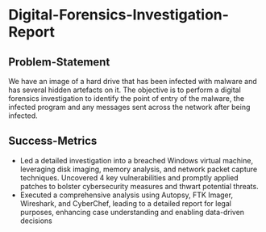 # Digital-Forensics-Investigation-Report

## Problem-Statement
We have an image of a hard drive that has been infected with malware and has several hidden artefacts on it. The objective is to perform a digital forensics investigation to identify the point of entry of the malware, the infected program and any messages sent across the network after being infected.

## Success-Metrics
- Led a detailed investigation into a breached Windows virtual machine, leveraging disk imaging, memory analysis, and
network packet capture techniques. Uncovered 4 key vulnerabilities and promptly applied patches to bolster
cybersecurity measures and thwart potential threats. <be>
- Executed a comprehensive analysis using Autopsy, FTK Imager, Wireshark, and CyberChef, leading to a detailed report
for legal purposes, enhancing case understanding and enabling data-driven decisions
